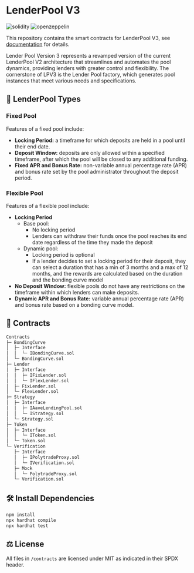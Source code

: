 # LenderPool V3

![solidity](https://img.shields.io/badge/Solidity-e6e6e6?style=for-the-badge&logo=solidity&logoColor=black) ![openzeppelin](https://img.shields.io/badge/OpenZeppelin-4E5EE4?logo=OpenZeppelin&logoColor=fff&style=for-the-badge)

This repository contains the smart contracts for LenderPool V3, see [documentation](https://polytrade.gitbook.io/lender-v3/) for details.

Lender Pool Version 3 represents a revamped version of the current LenderPool V2 architecture that streamlines and automates the pool dynamics, providing lenders with greater control and flexibility. The cornerstone of LPV3 is the Lender Pool factory, which generates pool instances that meet various needs and specifications.

## 💸 LenderPool Types

### Fixed Pool

Features of a fixed pool include:

- **Locking Period:** a timeframe for which deposits are held in a pool until their end date.
- **Deposit Window:** deposits are only allowed within a specified timeframe, after which the pool will be closed to any additional funding.
- **Fixed APR and Bonus Rate:** non-variable annual percentage rate (APR) and bonus rate set by the pool administrator throughout the deposit period.

### Flexible Pool

Features of a flexible pool include:

- **Locking Period**
  - Base pool:
    - No locking period
    - Lenders can withdraw their funds once the pool reaches its end date regardless of the time they made the deposit
  - Dynamic pool:
    - Locking period is optional
    - If a lender decides to set a locking period for their deposit, they can select a duration that has a min of 3 months and a max of 12 months, and the rewards are calculated based on the duration and the bonding curve model
- **No Deposit Window:** flexible pools do not have any restrictions on the timeframe within which lenders can make deposits.
- **Dynamic APR and Bonus Rate:** variable annual percentage rate (APR) and bonus rate based on a bonding curve model.

## 📝 Contracts

```bash
Contracts
├─ BondingCurve
│  ├─ Interface
│  │  └─ IBondingCurve.sol
│  └─ BondingCurve.sol
├─ Lender
│  ├─ Interface
│  │  ├─ IFixLender.sol
│  │  └─ IFlexLender.sol
│  ├─ FixLender.sol
│  └─ FlexLender.sol
├─ Strategy
│  ├─ Interface
│  │  ├─ IAaveLendingPool.sol
│  │  └─ IStrategy.sol
│  └─ Strategy.sol
├─ Token
│  ├─ Interface
│  │  └─ IToken.sol
│  └─ Token.sol
└─ Verification
   ├─ Interface
   │  ├─ IPolytradeProxy.sol
   │  └─ IVerification.sol
   ├─ Mock
   │  └─ PolytradeProxy.sol
   └─ Verification.sol
```

## 🛠️ Install Dependencies

```bash
npm install
npx hardhat compile
npx hardhat test
```

## ⚖️ License

All files in `/contracts` are licensed under MIT as indicated in their SPDX header.
